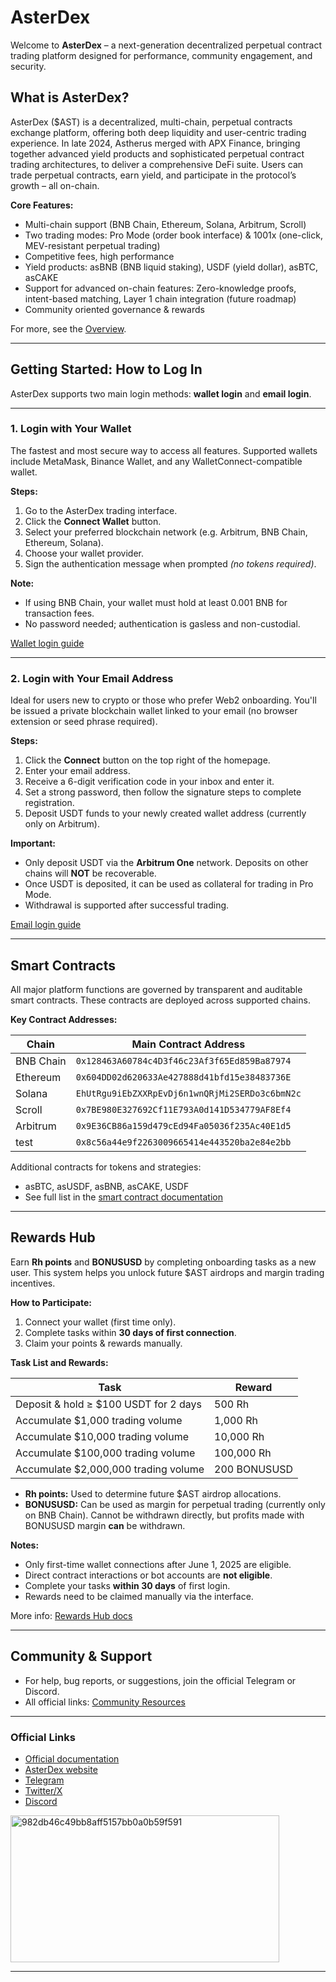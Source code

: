 # AsterDex

Welcome to **AsterDex** – a next-generation decentralized perpetual contract trading platform designed for performance, community engagement, and security.

## What is AsterDex?

AsterDex ($AST) is a decentralized, multi-chain, perpetual contracts exchange platform, offering both deep liquidity and user-centric trading experience. In late 2024, Astherus merged with APX Finance, bringing together advanced yield products and sophisticated perpetual contract trading architectures, to deliver a comprehensive DeFi suite. Users can trade perpetual contracts, earn yield, and participate in the protocol’s growth – all on-chain.

**Core Features:**
- Multi-chain support (BNB Chain, Ethereum, Solana, Arbitrum, Scroll)
- Two trading modes: Pro Mode (order book interface) & 1001x (one-click, MEV-resistant perpetual trading)
- Competitive fees, high performance
- Yield products: asBNB (BNB liquid staking), USDF (yield dollar), asBTC, asCAKE
- Support for advanced on-chain features: Zero-knowledge proofs, intent-based matching, Layer 1 chain integration (future roadmap)
- Community oriented governance & rewards

For more, see the [Overview](https://docs.asterdex.com/overview/what-is-aster/what-is-aster).

---

## Getting Started: How to Log In

AsterDex supports two main login methods: **wallet login** and **email login**.

---

### 1. Login with Your Wallet

The fastest and most secure way to access all features. Supported wallets include MetaMask, Binance Wallet, and any WalletConnect-compatible wallet.

**Steps:**
1. Go to the AsterDex trading interface.
2. Click the **Connect Wallet** button.
3. Select your preferred blockchain network (e.g. Arbitrum, BNB Chain, Ethereum, Solana).
4. Choose your wallet provider.
5. Sign the authentication message when prompted *(no tokens required)*.

**Note:**
- If using BNB Chain, your wallet must hold at least 0.001 BNB for transaction fees.
- No password needed; authentication is gasless and non-custodial.

[Wallet login guide](https://docs.asterdex.com/overview/what-is-aster/how-to-login-to-aster-with-your-wallet)

---

### 2. Login with Your Email Address

Ideal for users new to crypto or those who prefer Web2 onboarding. You'll be issued a private blockchain wallet linked to your email (no browser extension or seed phrase required).

**Steps:**
1. Click the **Connect** button on the top right of the homepage.
2. Enter your email address.
3. Receive a 6-digit verification code in your inbox and enter it.
4. Set a strong password, then follow the signature steps to complete registration.
5. Deposit USDT funds to your newly created wallet address (currently only on Arbitrum).

**Important:**
- Only deposit USDT via the **Arbitrum One** network. Deposits on other chains will **NOT** be recoverable.
- Once USDT is deposited, it can be used as collateral for trading in Pro Mode.
- Withdrawal is supported after successful trading.

[Email login guide](https://docs.asterdex.com/overview/what-is-aster/how-to-login-to-aster-with-your-email-address)

---

## Smart Contracts

All major platform functions are governed by transparent and auditable smart contracts. These contracts are deployed across supported chains.

**Key Contract Addresses:**

| Chain      | Main Contract Address                                   |
|------------|--------------------------------------------------------|
| BNB Chain  | `0x128463A60784c4D3f46c23Af3f65Ed859Ba87974`           |
| Ethereum   | `0x604DD02d620633Ae427888d41bfd15e38483736E`            |
| Solana     | `EhUtRgu9iEbZXXRpEvDj6n1wnQRjMi2SERDo3c6bmN2c`         |
| Scroll     | `0x7BE980E327692Cf11E793A0d141D534779AF8Ef4`            |
| Arbitrum   | `0x9E36CB86a159d479cEd94Fa05036f235Ac40E1d5`            |
| test       | `0x8c56a44e9f2263009665414e443520ba2e84e2bb`            |

Additional contracts for tokens and strategies:
- asBTC, asUSDF, asBNB, asCAKE, USDF
- See full list in the [smart contract documentation](https://docs.asterdex.com/overview/what-is-aster/our-smart-contracts)

---

## Rewards Hub

Earn **Rh points** and **BONUSUSD** by completing onboarding tasks as a new user. This system helps you unlock future $AST airdrops and margin trading incentives.

**How to Participate:**
1. Connect your wallet (first time only).
2. Complete tasks within **30 days of first connection**.
3. Claim your points & rewards manually.

**Task List and Rewards:**

| Task                              | Reward        |
|------------------------------------|--------------|
| Deposit & hold ≥ $100 USDT for 2 days | 500 Rh      |
| Accumulate $1,000 trading volume   | 1,000 Rh     |
| Accumulate $10,000 trading volume  | 10,000 Rh    |
| Accumulate $100,000 trading volume | 100,000 Rh   |
| Accumulate $2,000,000 trading volume | 200 BONUSUSD |

- **Rh points:** Used to determine future $AST airdrop allocations.
- **BONUSUSD:** Can be used as margin for perpetual trading (currently only on BNB Chain). Cannot be withdrawn directly, but profits made with BONUSUSD margin **can** be withdrawn.

**Notes:**
- Only first-time wallet connections after June 1, 2025 are eligible.
- Direct contract interactions or bot accounts are **not eligible**.
- Complete your tasks **within 30 days** of first login.
- Rewards need to be claimed manually via the interface.

More info: [Rewards Hub docs](https://docs.asterdex.com/rewards-hub)

---

## Community & Support

- For help, bug reports, or suggestions, join the official Telegram or Discord.
- All official links: [Community Resources](https://docs.asterdex.com/brand-and-community/official-links)

---

### Official Links

- [Official documentation](https://docs.asterdex.com/)
- [AsterDex website](https://www.asterdex.com/en)
- [Telegram](https://t.me/asterdex)
- [Twitter/X](https://twitter.com/AsterDex)
- [Discord](https://discord.gg/asterdex)
<img width="430" height="235" alt="982db46c49bb8aff5157bb0a0b59f591" src="https://github.com/user-attachments/assets/2cf35e28-d5c2-46bb-b9c3-6fc60ecb0bf9" />

---
